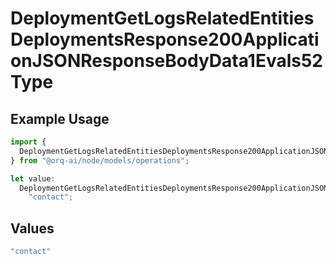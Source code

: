 # DeploymentGetLogsRelatedEntitiesDeploymentsResponse200ApplicationJSONResponseBodyData1Evals52Type

## Example Usage

```typescript
import {
  DeploymentGetLogsRelatedEntitiesDeploymentsResponse200ApplicationJSONResponseBodyData1Evals52Type,
} from "@orq-ai/node/models/operations";

let value:
  DeploymentGetLogsRelatedEntitiesDeploymentsResponse200ApplicationJSONResponseBodyData1Evals52Type =
    "contact";
```

## Values

```typescript
"contact"
```